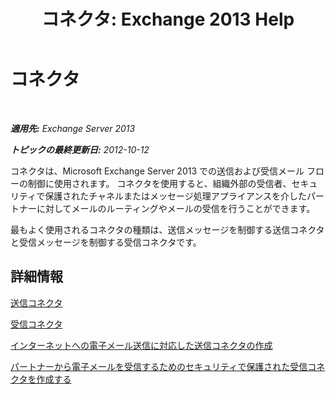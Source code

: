 ﻿---
title: 'コネクタ: Exchange 2013 Help'
TOCTitle: コネクタ
ms:assetid: 73559b0c-fc0e-41fd-84df-d07442137a0c
ms:mtpsurl: https://technet.microsoft.com/ja-jp/library/JJ657461(v=EXCHG.150)
ms:contentKeyID: 49896315
ms.date: 04/24/2018
mtps_version: v=EXCHG.150
ms.translationtype: HT
---

# コネクタ

 

_**適用先:** Exchange Server 2013_

_**トピックの最終更新日:** 2012-10-12_

コネクタは、Microsoft Exchange Server 2013 での送信および受信メール フローの制御に使用されます。 コネクタを使用すると、組織外部の受信者、セキュリティで保護されたチャネルまたはメッセージ処理アプライアンスを介したパートナーに対してメールのルーティングやメールの受信を行うことができます。

最もよく使用されるコネクタの種類は、送信メッセージを制御する送信コネクタと受信メッセージを制御する受信コネクタです。

## 詳細情報

[送信コネクタ](send-connectors-exchange-2013-help.md)

[受信コネクタ](receive-connectors-exchange-2013-help.md)

[インターネットへの電子メール送信に対応した送信コネクタの作成](create-a-send-connector-for-email-sent-to-the-internet-exchange-2013-help.md)

[パートナーから電子メールを受信するためのセキュリティで保護された受信コネクタを作成する](create-a-secure-receive-connector-to-receive-email-from-a-partner-exchange-2013-help.md)

